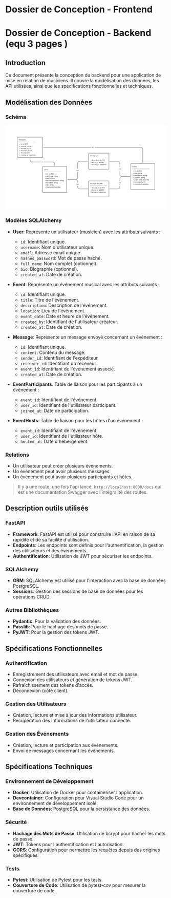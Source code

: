 # Dossier de Conception - Frontend

# Dossier de Conception - Backend (equ 3 pages )

## Introduction

Ce document présente la conception du backend pour une application de mise en relation de musiciens. Il couvre la modélisation des données, les API utilisées, ainsi que les spécifications fonctionnelles et techniques.

## Modélisation des Données

### Schéma 

![image](./img/Conception.png)

### Modèles SQLAlchemy

- **User**: Représente un utilisateur (musicien) avec les attributs suivants :
  - `id`: Identifiant unique.
  - `username`: Nom d'utilisateur unique.
  - `email`: Adresse email unique.
  - `hashed_password`: Mot de passe haché.
  - `full_name`: Nom complet (optionnel).
  - `bio`: Biographie (optionnel).
  - `created_at`: Date de création.

- **Event**: Représente un événement musical avec les attributs suivants :
  - `id`: Identifiant unique.
  - `title`: Titre de l'événement.
  - `description`: Description de l'événement.
  - `location`: Lieu de l'événement.
  - `event_date`: Date et heure de l'événement.
  - `created_by`: Identifiant de l'utilisateur créateur.
  - `created_at`: Date de création.

- **Message**: Représente un message envoyé concernant un événement :
  - `id`: Identifiant unique.
  - `content`: Contenu du message.
  - `sender_id`: Identifiant de l'expéditeur.
  - `receiver_id`: Identifiant du receveur.
  - `event_id`: Identifiant de l'événement associé.
  - `created_at`: Date de création.

- **EventParticipants**: Table de liaison pour les participants à un événement :
  - `event_id`: Identifiant de l'événement.
  - `user_id`: Identifiant de l'utilisateur participant.
  - `joined_at`: Date de participation.

- **EventHosts**: Table de liaison pour les hôtes d'un événement :
  - `event_id`: Identifiant de l'événement.
  - `user_id`: Identifiant de l'utilisateur hôte.
  - `hosted_at`: Date d'hébergement.

### Relations

- Un utilisateur peut créer plusieurs événements.
- Un événement peut avoir plusieurs messages.
- Un événement peut avoir plusieurs participants et hôtes.

> Il y a une route, une fois l'api lancé, `http://localhost:8000/docs` qui est une documentation Swagger avec l'intégralité des routes.

## Description outils utilisés

### FastAPI

- **Framework**: FastAPI est utilisé pour construire l'API en raison de sa rapidité et de sa facilité d'utilisation.
- **Endpoints**: Les endpoints sont définis pour l'authentification, la gestion des utilisateurs et des événements.
- **Authentification**: Utilisation de JWT pour sécuriser les endpoints.

### SQLAlchemy

- **ORM**: SQLAlchemy est utilisé pour l'interaction avec la base de données PostgreSQL.
- **Sessions**: Gestion des sessions de base de données pour les opérations CRUD.

### Autres Bibliothèques

- **Pydantic**: Pour la validation des données.
- **Passlib**: Pour le hachage des mots de passe.
- **PyJWT**: Pour la gestion des tokens JWT.

## Spécifications Fonctionnelles

### Authentification

- Enregistrement des utilisateurs avec email et mot de passe.
- Connexion des utilisateurs et génération de tokens JWT.
- Rafraîchissement des tokens d'accès.
- Déconnexion (côté client).

### Gestion des Utilisateurs

- Création, lecture et mise à jour des informations utilisateur.
- Récupération des informations de l'utilisateur connecté.

### Gestion des Événements

- Création, lecture et participation aux événements.
- Envoi de messages concernant les événements.

## Spécifications Techniques

### Environnement de Développement

- **Docker**: Utilisation de Docker pour containeriser l'application.
- **Devcontainer**: Configuration pour Visual Studio Code pour un environnement de développement isolé.
- **Base de Données**: PostgreSQL pour la persistance des données.

### Sécurité

- **Hachage des Mots de Passe**: Utilisation de bcrypt pour hacher les mots de passe.
- **JWT**: Tokens pour l'authentification et l'autorisation.
- **CORS**: Configuration pour permettre les requêtes depuis des origines spécifiques.

### Tests

- **Pytest**: Utilisation de Pytest pour les tests.
- **Couverture de Code**: Utilisation de pytest-cov pour mesurer la couverture de code.